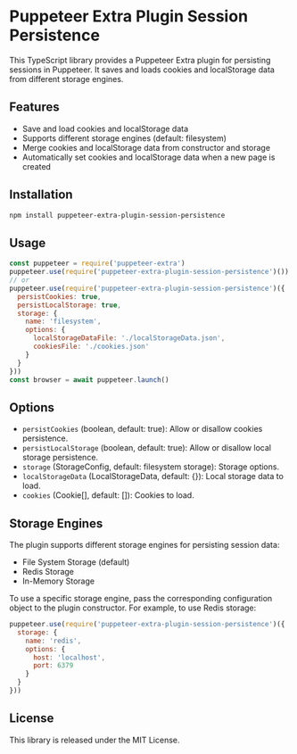 # Puppeteer Extra Plugin Session Persistence

This TypeScript library provides a Puppeteer Extra plugin for persisting sessions in Puppeteer. It saves and loads cookies and localStorage data from different storage engines.

## Features

- Save and load cookies and localStorage data
- Supports different storage engines (default: filesystem)
- Merge cookies and localStorage data from constructor and storage
- Automatically set cookies and localStorage data when a new page is created

## Installation

```bash
npm install puppeteer-extra-plugin-session-persistence
```

## Usage

```javascript
const puppeteer = require('puppeteer-extra')
puppeteer.use(require('puppeteer-extra-plugin-session-persistence')())
// or
puppeteer.use(require('puppeteer-extra-plugin-session-persistence')({
  persistCookies: true,
  persistLocalStorage: true,
  storage: {
    name: 'filesystem',
    options: {
      localStorageDataFile: './localStorageData.json',
      cookiesFile: './cookies.json'
    }
  }
}))
const browser = await puppeteer.launch()
```

## Options

- `persistCookies` (boolean, default: true): Allow or disallow cookies persistence.
- `persistLocalStorage` (boolean, default: true): Allow or disallow local storage persistence.
- `storage` (StorageConfig, default: filesystem storage): Storage options.
- `localStorageData` (LocalStorageData, default: {}): Local storage data to load.
- `cookies` (Cookie[], default: []): Cookies to load.

## Storage Engines

The plugin supports different storage engines for persisting session data:

- File System Storage (default)
- Redis Storage
- In-Memory Storage

To use a specific storage engine, pass the corresponding configuration object to the plugin constructor. For example, to use Redis storage:

```javascript
puppeteer.use(require('puppeteer-extra-plugin-session-persistence')({
  storage: {
    name: 'redis',
    options: {
      host: 'localhost',
      port: 6379
    }
  }
}))
```

## License

This library is released under the MIT License.
